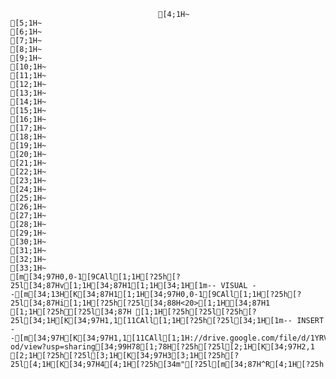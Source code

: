                                      [4;1H~                                                                                                                 [5;1H~                                                                                                                 [6;1H~                                                                                                                 [7;1H~                                                                                                                 [8;1H~                                                                                                                 [9;1H~                                                                                                                 [10;1H~                                                                                                                 [11;1H~                                                                                                                 [12;1H~                                                                                                                 [13;1H~                                                                                                                 [14;1H~                                                                                                                 [15;1H~                                                                                                                 [16;1H~                                                                                                                 [17;1H~                                                                                                                 [18;1H~                                                                                                                 [19;1H~                                                                                                                 [20;1H~                                                                                                                 [21;1H~                                                                                                                 [22;1H~                                                                                                                 [23;1H~                                                                                                                 [24;1H~                                                                                                                 [25;1H~                                                                                                                 [26;1H~                                                                                                                 [27;1H~                                                                                                                 [28;1H~                                                                                                                 [29;1H~                                                                                                                 [30;1H~                                                                                                                 [31;1H~                                                                                                                 [32;1H~                                                                                                                 [33;1H~                                                                                                                 [m[34;97H0,0-1[9CAll[1;1H[?25h[?25l[34;87Hv[1;1H[34;87H1[1;1H[34;1H[1m-- VISUAL --[m[34;13H[K[34;87H1[1;1H[34;97H0,0-1[9CAll[1;1H[?25h[?25l[34;87Hi[1;1H[?25h[?25l[34;88H<20>[1;1H[34;87H1    [1;1H[?25h[?25l[34;87H [1;1H[?25h[?25l[?25h[?25l[34;1H[K[34;97H1,1[11CAll[1;1H[?25h[?25l[34;1H[1m-- INSERT --[m[34;97H[K[34;97H1,1[11CAll[1;1H://drive.google.com/file/d/1YRV89swUFxNaIEoYS6a4GGcTYsgnf-od/view?usp=sharing[34;99H78[1;78H[?25h[?25l[2;1H[K[34;97H2,1 [2;1H[?25h[?25l[3;1H[K[34;97H3[3;1H[?25h[?25l[4;1H[K[34;97H4[4;1H[?25h[34m"[?25l[m[34;87H^R[4;1H[?25h
